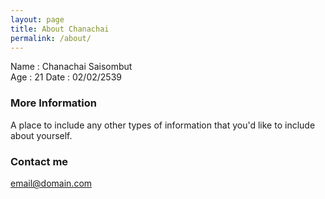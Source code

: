 ```yaml
---
layout: page
title: About Chanachai
permalink: /about/
---
```


Name : Chanachai Saisombut    
Age : 21
Date : 02/02/2539

### More Information

A place to include any other types of information that you'd like to include about yourself.

### Contact me

[email@domain.com](mailto:email@domain.com)
